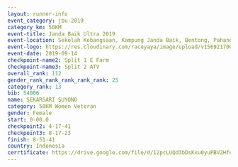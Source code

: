```yaml
---
layout: runner-info 
event_category: jbu-2019 
category_km: 50KM 
event-title: Janda Baik Ultra 2019 
event-location: Sekolah Kebangsaan, Kampung Janda Baik, Bentong, Pahang, Malaysia 
event-logo: https://res.cloudinary.com/raceyaya/image/upload/v1569217009/logo/janda-baik_vch1pc.jpg 
event-date: 2019-09-14 
checkpoint-name2: Split 1 E Farm 
checkpoint-name3: Split 2 ATV 
overall_rank: 112
gender_rank_rank_rank_rank_rank: 25
category_rank: 13
bib: 54006
name: SEKARSARI SUYONO
category: 50KM Women Veteran
gender: Female
start: 0-00.0
checkpoint2: 4-17-41
checkpoint3: 8-17-23
finish: 8-51-41
country: Indonesia
cerrtificate: https://drive.google.com/file/d/12pcLUQd3bDsKxu0yuPBV2HfeMEpepy8I/view?usp=sharing
---
```

